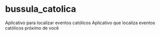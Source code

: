 # bussula_catolica
Aplicativo para localizar eventos católicos
Aplicativo que localiza eventos católicos próximo de você
